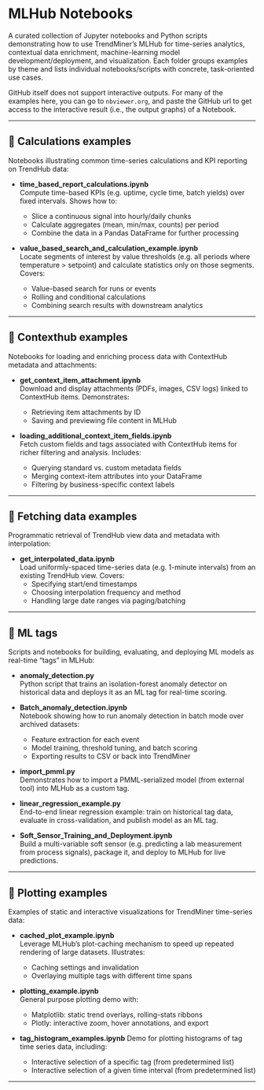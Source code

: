 # MLHub Notebooks

A curated collection of Jupyter notebooks and Python scripts demonstrating how to use TrendMiner’s MLHub for time-series analytics, contextual data enrichment, machine-learning model development/deployment, and visualization. Each folder groups examples by theme and lists individual notebooks/scripts with concrete, task-oriented use cases.

GitHub itself does not support interactive outputs. For many of the examples here, you can go to `nbviewer.org`, and paste the GitHub url to get access to the interactive result (i.e., the output graphs) of a Notebook.

---

## 📂 Calculations examples

Notebooks illustrating common time-series calculations and KPI reporting on TrendHub data:

- **time_based_report_calculations.ipynb**  
  Compute time-based KPIs (e.g. uptime, cycle time, batch yields) over fixed intervals. Shows how to:  
  - Slice a continuous signal into hourly/daily chunks  
  - Calculate aggregates (mean, min/max, counts) per period  
  - Combine the data in a Pandas DataFrame for further processing

- **value_based_search_and_calculation_example.ipynb**  
  Locate segments of interest by value thresholds (e.g. all periods where temperature > setpoint) and calculate statistics only on those segments. Covers:  
  - Value-based search for runs or events  
  - Rolling and conditional calculations  
  - Combining search results with downstream analytics  

---

## 📂 Contexthub examples

Notebooks for loading and enriching process data with ContextHub metadata and attachments:

- **get_context_item_attachment.ipynb**  
  Download and display attachments (PDFs, images, CSV logs) linked to ContextHub items. Demonstrates:   
  - Retrieving item attachments by ID  
  - Saving and previewing file content in MLHub  

- **loading_additional_context_item_fields.ipynb**  
  Fetch custom fields and tags associated with ContextHub items for richer filtering and analysis. Includes:  
  - Querying standard vs. custom metadata fields  
  - Merging context-item attributes into your DataFrame  
  - Filtering by business-specific context labels  

---

## 📂 Fetching data examples

Programmatic retrieval of TrendHub view data and metadata with interpolation:

- **get_interpolated_data.ipynb**  
  Load uniformly-spaced time-series data (e.g. 1-minute intervals) from an existing TrendHub view. Covers:  
  - Specifying start/end timestamps  
  - Choosing interpolation frequency and method  
  - Handling large date ranges via paging/batching  

---

## 📂 ML tags

Scripts and notebooks for building, evaluating, and deploying ML models as real-time “tags” in MLHub:

- **anomaly_detection.py**  
  Python script that trains an isolation-forest anomaly detector on historical data and deploys it as an ML tag for real-time scoring.

- **Batch_anomaly_detection.ipynb**  
  Notebook showing how to run anomaly detection in batch mode over archived datasets:  
  - Feature extraction for each event  
  - Model training, threshold tuning, and batch scoring  
  - Exporting results to CSV or back into TrendMiner  

- **import_pmml.py**  
  Demonstrates how to import a PMML-serialized model (from external tool) into MLHub as a custom tag.

- **linear_regression_example.py**  
  End-to-end linear regression example: train on historical tag data, evaluate in cross-validation, and publish model as an ML tag.

- **Soft_Sensor_Training_and_Deployment.ipynb**  
  Build a multi-variable soft sensor (e.g. predicting a lab measurement from process signals), package it, and deploy to MLHub for live predictions.

---

## 📂 Plotting examples

Examples of static and interactive visualizations for TrendMiner time-series data:

- **cached_plot_example.ipynb**  
  Leverage MLHub’s plot-caching mechanism to speed up repeated rendering of large datasets. Illustrates:  
  - Caching settings and invalidation  
  - Overlaying multiple tags with different time spans  

- **plotting_example.ipynb**  
  General purpose plotting demo with:  
  - Matplotlib: static trend overlays, rolling-stats ribbons  
  - Plotly: interactive zoom, hover annotations, and export  

- **tag_histogram_examples.ipynb**
  Demo for plotting histograms of tag time series data, including:
  - Interactive selection of a specific tag (from predetermined list)
  - Interactive selection of a given time interval (from predetermined list)

---
